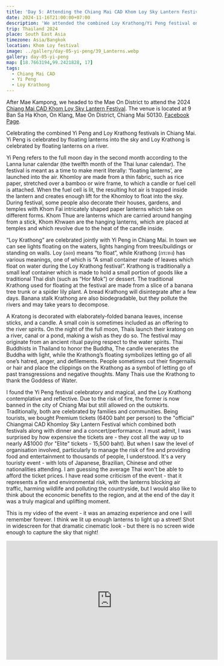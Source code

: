 ```yaml
---
title: 'Day 5: Attending the Chiang Mai CAD Khom Loy Sky Lantern Festival'
date: 2024-11-16T21:00:00+07:00
description: 'We attended the combined Loy Krathong/Yi Peng festival on the outskirts of Chiang Mai.'
trip: Thailand 2024
place: South East Asia
timezone: Asia/Bangkok
location: Khom Loy festival
image: ../gallery/day-05-yi-peng/39_Lanterns.webp
gallery: day-05-yi-peng
map: [18.7663194,99.2421828, 17]
tags:
  - Chiang Mai CAD
  - Yi Peng
  - Loy Krathong
---
```


After Mae Kampong, we headed to the Mae On District to attend the 2024 [Chiang Mai CAD Khom Loy Sky Lantern Festival](https://yipengchiangmailanternfestival.com). The venue is located at 9 Ban Sa Ha Khon, On Klang, Mae On District, Chiang Mai 50130. [Facebook Page](https://www.facebook.com/cmCADFestival).

Celebrating the combined Yi Peng and Loy Krathong festivals in Chiang Mai. Yi Peng is celebrated by floating lanterns into the sky and Loy Krathong is celebrated by floating lanterns on a river.

Yi Peng refers to the full moon day in the second month according to the Lanna lunar calendar (the twelfth month of the Thai lunar calendar). The festival is meant as a time to make merit literally: ‘floating lanterns’, are launched into the air. Khomloy are made from a thin fabric, such as rice paper, stretched over a bamboo or wire frame, to which a candle or fuel cell is attached. When the fuel cell is lit, the resulting hot air is trapped inside the lantern and creates enough lift for the Khomloy to float into the sky. During festival, some people also decorate their houses, gardens, and temples with Khom Fai intricately shaped paper lanterns which take on different forms. Khom Thue are lanterns which are carried around hanging from a stick, Khom Khwaen are the hanging lanterns, which are placed at temples and which revolve due to the heat of the candle inside.

“Loy Krathong” are celebrated jointly with Yi Peng in Chiang Mai. In town we can see lights floating on the waters, lights hanging from trees/buildings or standing on walls. Loy (ลอย) means “to float”, while Krathong (กระทง) has various meanings, one of which is “A small container made of leaves which float on water during the Loy Krathong festival”. Krathong is traditionally a small leaf container which is made to hold a small portion of goods like a traditional Thai dish (such as “Hor Mok”) or dessert. The traditional Krathong used for floating at the festival are made from a slice of a banana tree trunk or a spider lily plant. A bread Krathong will disintegrate after a few days. Banana stalk Krathong are also biodegradable, but they pollute the rivers and may take years to decompose.

A Kratong is decorated with elaborately-folded banana leaves, incense sticks, and a candle. A small coin is sometimes included as an offering to the river spirits. On the night of the full moon, Thais launch their kratong on a river, canal or a pond, making a wish as they do so. The festival may originate from an ancient ritual paying respect to the water spirits. Thai Buddhists in Thailand to honor the Buddha, The candle venerates the Buddha with light, while the Krathong’s floating symbolizes letting go of all one’s hatred, anger, and defilements. People sometimes cut their fingernails or hair and place the clippings on the Krathong as a symbol of letting go of past transgressions and negative thoughts. Many Thais use the Krathong to thank the Goddess of Water.

I found the Yi Peng festival celebratory and magical, and the Loy Krathong contemplative and reflective. Due to the risk of fire, the former is now banned in the city of Chiang Mai but still allowed on the outskirts. Traditionally, both are celebrated by families and communities. Being tourists, we bought Premium tickets (6400 baht per person) to the "official" Chiangmai CAD Khomloy Sky Lantern Festival which combined both festivals along with dinner and a concert/performance. I must admit, I was surprised by how expensive the tickets are - they cost all the way up to nearly A$1000 (for "Elite" tickets - 15,500 baht). But when I saw the level of organisation involved, particularly to manage the risk of fire and providing food and entertainment to thousands of people, I understood. It's a very touristy event - with lots of Japanese, Brazilian, Chinese and other nationalities attending. I am guessing the average Thai won't be able to afford the ticket prices. I have read some criticism of the event - that it represents a fire and environmental risk, with the lanterns blocking air traffic, harming wildlife and polluting the countryside, but I would also like to think about the economic benefits to the region, and at the end of the day it was a truly magical and uplifting moment.

This is my video of the event - it was an amazing experience and one I will remember forever. I think we lit up enough lanterns to light up a street! Shot in widescreen for that dramatic cinematic look - but there is no screen wide enough to capture the sky that night!

<iframe width="560" height="315" src="https://www.youtube.com/embed/rAlcZfLIYC4?si=fJY_Ln_9x3BlTZzt" title="YouTube video player" frameborder="0" allow="accelerometer; autoplay; clipboard-write; encrypted-media; gyroscope; picture-in-picture; web-share" referrerpolicy="strict-origin-when-cross-origin" allowfullscreen></iframe>
